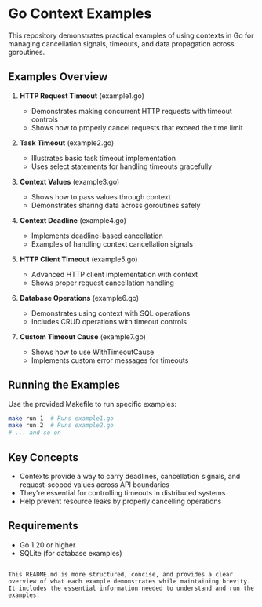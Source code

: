 # Go Context Examples

This repository demonstrates practical examples of using contexts in Go for managing cancellation signals, timeouts, and data propagation across goroutines.

## Examples Overview

1. **HTTP Request Timeout** (example1.go)
   - Demonstrates making concurrent HTTP requests with timeout controls
   - Shows how to properly cancel requests that exceed the time limit

2. **Task Timeout** (example2.go)
   - Illustrates basic task timeout implementation
   - Uses select statements for handling timeouts gracefully

3. **Context Values** (example3.go)
   - Shows how to pass values through context
   - Demonstrates sharing data across goroutines safely

4. **Context Deadline** (example4.go)
   - Implements deadline-based cancellation
   - Examples of handling context cancellation signals

5. **HTTP Client Timeout** (example5.go)
   - Advanced HTTP client implementation with context
   - Shows proper request cancellation handling

6. **Database Operations** (example6.go)
   - Demonstrates using context with SQL operations
   - Includes CRUD operations with timeout controls

7. **Custom Timeout Cause** (example7.go)
   - Shows how to use WithTimeoutCause
   - Implements custom error messages for timeouts

## Running the Examples

Use the provided Makefile to run specific examples:

```bash
make run 1  # Runs example1.go
make run 2  # Runs example2.go
# ... and so on
```

## Key Concepts

- Contexts provide a way to carry deadlines, cancellation signals, and request-scoped values across API boundaries
- They're essential for controlling timeouts in distributed systems
- Help prevent resource leaks by properly cancelling operations

## Requirements

- Go 1.20 or higher
- SQLite (for database examples)
```

This README.md is more structured, concise, and provides a clear overview of what each example demonstrates while maintaining brevity. It includes the essential information needed to understand and run the examples.